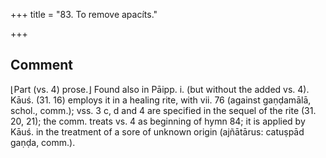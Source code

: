 +++
title = "83. To remove apacíts."

+++
## Comment
⌊Part (vs. 4) prose.⌋ Found also in Pāipp. i. (but without the added vs. 4). Kāuś. (31. 16) employs it in a healing rite, with vii. 76 (against gaṇḍamālā, schol., comm.); vss. 3 c, d and 4 are specified in the sequel of the rite (31. 20, 21); the comm. treats vs. 4 as beginning of hymn 84; it is applied by Kāuś. in the treatment of a sore of unknown origin (ajñātārus: catuṣpād gaṇḍa, comm.).
